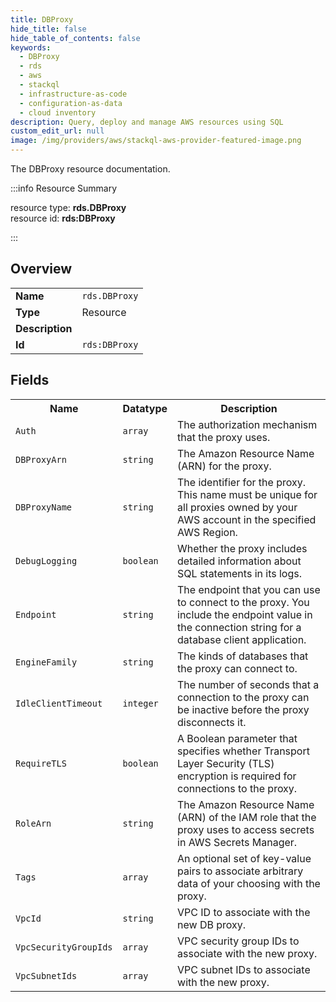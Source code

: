 ```yaml
---
title: DBProxy
hide_title: false
hide_table_of_contents: false
keywords:
  - DBProxy
  - rds
  - aws
  - stackql
  - infrastructure-as-code
  - configuration-as-data
  - cloud inventory
description: Query, deploy and manage AWS resources using SQL
custom_edit_url: null
image: /img/providers/aws/stackql-aws-provider-featured-image.png
---
```

The DBProxy resource documentation.

:::info Resource Summary

<div class="row">
<div class="providerDocColumn">
<span>resource type:&nbsp;<b>rds.DBProxy</b></span><br />
<span>resource id:&nbsp;<b>rds:DBProxy</b></span><br />
</div>
</div>

:::

## Overview
<table><tbody>
<tr><td><b>Name</b></td><td><code>rds.DBProxy</code></td></tr>
<tr><td><b>Type</b></td><td>Resource</td></tr>
<tr><td><b>Description</b></td><td></td></tr>
<tr><td><b>Id</b></td><td><code>rds:DBProxy</code></td></tr>
</tbody></table>

## Fields
<table><tbody>
<tr><th>Name</th><th>Datatype</th><th>Description</th></tr>
<tr><td><code>Auth</code></td><td><code>array</code></td><td>The authorization mechanism that the proxy uses.</td></tr><tr><td><code>DBProxyArn</code></td><td><code>string</code></td><td>The Amazon Resource Name (ARN) for the proxy.</td></tr><tr><td><code>DBProxyName</code></td><td><code>string</code></td><td>The identifier for the proxy. This name must be unique for all proxies owned by your AWS account in the specified AWS Region.</td></tr><tr><td><code>DebugLogging</code></td><td><code>boolean</code></td><td>Whether the proxy includes detailed information about SQL statements in its logs.</td></tr><tr><td><code>Endpoint</code></td><td><code>string</code></td><td>The endpoint that you can use to connect to the proxy. You include the endpoint value in the connection string for a database client application.</td></tr><tr><td><code>EngineFamily</code></td><td><code>string</code></td><td>The kinds of databases that the proxy can connect to.</td></tr><tr><td><code>IdleClientTimeout</code></td><td><code>integer</code></td><td>The number of seconds that a connection to the proxy can be inactive before the proxy disconnects it.</td></tr><tr><td><code>RequireTLS</code></td><td><code>boolean</code></td><td>A Boolean parameter that specifies whether Transport Layer Security (TLS) encryption is required for connections to the proxy.</td></tr><tr><td><code>RoleArn</code></td><td><code>string</code></td><td>The Amazon Resource Name (ARN) of the IAM role that the proxy uses to access secrets in AWS Secrets Manager.</td></tr><tr><td><code>Tags</code></td><td><code>array</code></td><td>An optional set of key-value pairs to associate arbitrary data of your choosing with the proxy.</td></tr><tr><td><code>VpcId</code></td><td><code>string</code></td><td>VPC ID to associate with the new DB proxy.</td></tr><tr><td><code>VpcSecurityGroupIds</code></td><td><code>array</code></td><td>VPC security group IDs to associate with the new proxy.</td></tr><tr><td><code>VpcSubnetIds</code></td><td><code>array</code></td><td>VPC subnet IDs to associate with the new proxy.</td></tr>
</tbody></table>